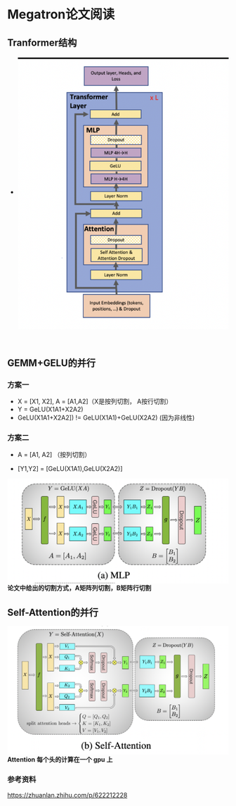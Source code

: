 # Megatron论文阅读

## Tranformer结构

- <img src="../img/megatron_paper/transformer_arch.png" style="zoom:100%;" align="center" />     

<br>

## GEMM+GELU的并行

### 方案一   

- X = [X1, X2], A = [A1,A2]（X是按列切割， A按行切割）
- Y = GeLU(X1A1+X2A2)    
- GeLU(X1A1+X2A2]) != GeLU(X1A1)+GeLU(X2A2) (因为非线性)    

### 方案二

- A = [A1, A2]  （按列切割）

- [Y1,Y2] = [GeLU(X1A1),GeLU(X2A2)]   

<img src="../img/megatron_paper/mlp_megatron.png" style="zoom100%;" align="left" />     

**论文中给出的切割方式，A矩阵列切割，B矩阵行切割**   

## Self-Attention的并行   

<img src="../img/megatron_paper/self_attention_megatron.png" style="zoom100%;" align="left" />    

**Attention 每个头的计算在一个 gpu 上**



### 参考资料

https://zhuanlan.zhihu.com/p/622212228